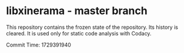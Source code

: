 # libxinerama - master branch

This repository contains the frozen state of the repository.
Its history is cleared. It is used only for static code
analysis with Codacy.

Commit Time: 1729391940